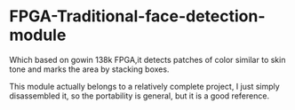 # FPGA-Traditional-face-detection-module
Which based on gowin 138k FPGA,it detects patches of color similar to skin tone and marks the area by stacking boxes.

This module actually belongs to a relatively complete project, I just simply disassembled it, so the portability is general, but it is a good reference.
